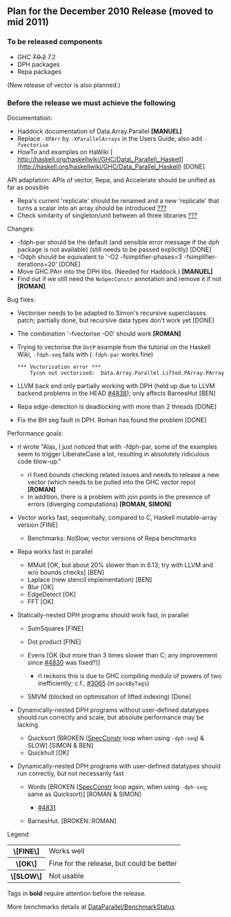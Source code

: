 ## Plan for the December 2010 Release (moved to mid 2011)


### To be released components


- GHC ~~7.0.2~~ 7.2
- DPH packages
- Repa packages


(New release of vector is also planned.)


### Before the release we must achieve the following



Documentation:


- Haddock documentation of Data.Array.Parallel **\[MANUEL\]**
- Replace `-XPArr` by `-XParallelArrays` in the Users Guide, also add `-fvectorise`
- HowTo and examples on HaWiki [
  http://haskell.org/haskellwiki/GHC/Data\_Parallel\_Haskell](http://haskell.org/haskellwiki/GHC/Data_Parallel_Haskell) \[DONE\]


API adaptation: APIs of vector, Repa, and Accelerate should be unified as far as possible


- Repa's current 'replicate' should be renamed and a new 'replicate' that turns a scalar into an array should be introduced [???](data-parallel/dec2010-release?)
- Check similarity of singleton/unit between all three libraries [???](data-parallel/dec2010-release?)


Changes:


- -fdph-par should be the default (and sensible error message if the dph package is not available) (still needs to be passed explicitly) \[DONE\]
- -Odph should be equivalent to '-O2 -fsimplifier-phases=3 -fsimplifier-iterations=20' \[DONE\]
- Move GHC.PArr into  the DPH libs.  (Needed for Haddock.) **\[MANUEL\]**
- Find out if we still need the `NoSpecConstr` annotation and remove it if not **\[ROMAN\]**


Bug fixes:


- Vectoriser needs to be adapted to Simon's recursive superclasses patch; partially done, but recursive data types don't work yet \[DONE\]
- The combination '-fvectorise -O0' should work **\[ROMAN\]**
- Trying to vectorise the `DotP` example from the tutorial on the Haskell Wiki, `-fdph-seq` fails with (`-fdph-par` works fine)

  ```wiki
  *** Vectorisation error ***
      Tycon not vectorised:  Data.Array.Parallel.Lifted.PArray.PArray
  ```
- LLVM back end only partially working with DPH (held up due to LLVM backend problems in the HEAD [\#4838](http://gitlabghc.nibbler/ghc/ghc/issues/4838)); only affects BarnesHut \[BEN\]
- Repa edge-detection is deadlocking with more than 2 threads \[DONE\]
- Fix the BH seg fault in DPH. Roman has found the problem \[DONE\]


Performance goals:


- rl wrote "Alas, I just noticed that with -fdph-par, some of the examples seem to trigger LiberateCase a lot, resulting in absolutely ridiculous code blow-up."

  - rl fixed bounds checking related issues and needs to release a new vector (which needs to be pulled into the GHC vector repo) **\[ROMAN\]**
  - In addition, there is a problem with join points in the presence of errors (diverging computations) **\[ROMAN, SIMON\]**
- Vector works fast, sequentially, compared to C, Haskell mutable-array version \[FINE\]

  - Benchmarks: NoSlow, vector versions of Repa benchmarks
- Repa works fast in parallel

  - MMult \[OK, but about 20% slower than in 6.13; try with LLVM and w/o bounds checks\] \[BEN\]
  - Laplace (new stencil implementation) \[BEN\]
  - Blur \[OK\]
  - EdgeDetect \[OK\]
  - FFT \[OK\]
- Statically-nested DPH programs should work fast, in parallel

  - SumSquares \[FINE\]
  - Dot product \[FINE\]
  - Evens \[OK (but more than 3 times slower than C; any improvement since [\#4830](http://gitlabghc.nibbler/ghc/ghc/issues/4830) was fixed?)\]

    - rl reckons this is due to GHC compiling modulo of powers of two inefficiently; c.f., [\#3065](http://gitlabghc.nibbler/ghc/ghc/issues/3065) (in `packByTags`)
  - SMVM (blocked on optimisation of lifted indexing) \[Done\]
- Dynamically-nested DPH programs without user-defined datatypes should run correctly and scale, but absolute performance may be lacking

  - Quicksort \[BROKEN ([SpecConstr](spec-constr) loop when using `-dph-seq`) & SLOW\] \[SIMON & BEN\]
  - Quickhull \[OK\]
- Dynamically-nested DPH programs with user-defined datatypes should run correctly, but not necessarily fast

  - Words \[BROKEN ([SpecConstr](spec-constr) loop again, when using `-dph-seq`; same as Quicksort)\] \[ROMAN & SIMON\]

    - [\#4831](http://gitlabghc.nibbler/ghc/ghc/issues/4831)
  - BarnesHut. \[BROKEN: ROMAN\]


Legend


<table><tr><th>\[FINE\]</th>
<td>
Works well
</td></tr>
<tr><th>\[OK\]</th>
<td>
Fine for the release, but could be better
</td></tr>
<tr><th>\[SLOW\]</th>
<td>
Not usable
</td></tr></table>



Tags in **bold** require attention before the release.



More benchmarks details at [DataParallel/BenchmarkStatus](data-parallel/benchmark-status)


